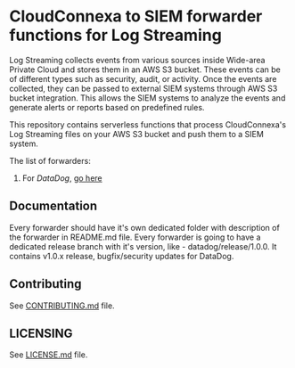 # CloudConnexa to SIEM forwarder functions for Log Streaming

Log Streaming collects events from various sources inside Wide-area Private Cloud and stores them in an AWS S3 bucket. These events can be of different types such as security, audit, or activity. Once the events are collected, they can be passed to external SIEM systems through AWS S3 bucket integration. This allows the SIEM systems to analyze the events and generate alerts or reports based on predefined rules.

This repository contains serverless functions that process CloudConnexa's Log Streaming files on your AWS S3 bucket and push them to a SIEM system.

The list of forwarders:

1. For *DataDog*, [go here](./datadog/README.md)

## Documentation

Every forwarder should have it's own dedicated folder with description of the forwarder in README.md file.
Every forwarder is going to have a dedicated release branch with it's version, like - datadog/release/1.0.0. It contains v1.0.x release, bugfix/security updates for DataDog.

## Contributing

See [CONTRIBUTING.md](CONTRIBUTING.md) file.

## LICENSING

See [LICENSE.md](LICENSE.md) file.
